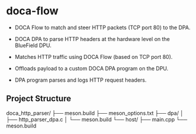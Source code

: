 # doca-flow

- DOCA Flow to match and steer HTTP packets (TCP port 80) to the DPA.
- DOCA DPA to parse HTTP headers at the hardware level on the BlueField DPU.

- Matches HTTP traffic using DOCA Flow (based on TCP port 80).
- Offloads payload to a custom DOCA DPA program on the DPU.
- DPA program parses and logs HTTP request headers.

## Project Structure 
doca_http_parser/
├── meson.build
├── meson_options.txt
├── dpa/
│   ├── http_parser_dpa.c
│   └── meson.build
└── host/
    ├── main.cpp
    └── meson.build
